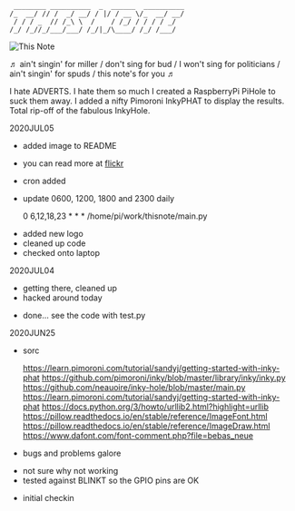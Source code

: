 
     ________ __________  _  ______  __________
    /_  __/ // /  _/ __/ / |/ / __ \/_  __/ __/
     / / / _  // /_\ \  /    / /_/ / / / / _/  
    /_/ /_//_/___/___/ /_/|_/\____/ /_/ /___/  


![This Note](https://live.staticflickr.com/65535/50077822611_677cb12e23.jpg)

♬ ain't singin' for miller / don't sing for bud / I won't sing for politicians / ain't singin' for spuds / this note's for you ♬

I hate ADVERTS. I hate them so much I created a RaspberryPi PiHole to suck them away. I added a nifty Pimoroni InkyPHAT to display the results. Total rip-off of the fabulous InkyHole.


2020JUL05
* added image to README
- you can read more at [flickr]()

* cron added
- update 0600, 1200, 1800 and 2300 daily

  0 6,12,18,23 * * * /home/pi/work/thisnote/main.py

* added new logo
* cleaned up code
* checked onto laptop

2020JUL04
* getting there, cleaned up
* hacked around today 
- done... see the code with test.py

2020JUN25
* sorc

  <https://learn.pimoroni.com/tutorial/sandyj/getting-started-with-inky-phat>
  <https://github.com/pimoroni/inky/blob/master/library/inky/inky.py>
  <https://github.com/neauoire/inky-hole/blob/master/main.py>
  <https://learn.pimoroni.com/tutorial/sandyj/getting-started-with-inky-phat>
  <https://docs.python.org/3/howto/urllib2.html?highlight=urllib>
  <https://pillow.readthedocs.io/en/stable/reference/ImageFont.html>
  <https://pillow.readthedocs.io/en/stable/reference/ImageDraw.html>
  <https://www.dafont.com/font-comment.php?file=bebas_neue>

* bugs and problems galore
- not sure why not working
- tested against BLINKT so the GPIO pins are OK

* initial checkin
